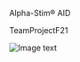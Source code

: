 Alpha-Stim® AID

TeamProjectF21

![Image text](https://github.com/200542053/COMP3004FP/blob/main/img-folder/AlphaStimAID.jpg)
